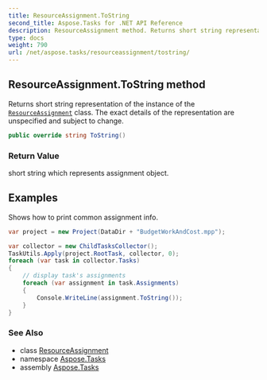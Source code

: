 ```yaml
---
title: ResourceAssignment.ToString
second_title: Aspose.Tasks for .NET API Reference
description: ResourceAssignment method. Returns short string representation of the instance of the ResourceAssignment class. The exact details of the representation are unspecified and subject to change
type: docs
weight: 790
url: /net/aspose.tasks/resourceassignment/tostring/
---
```

## ResourceAssignment.ToString method

Returns short string representation of the instance of the [`ResourceAssignment`](../) class. The exact details of the representation are unspecified and subject to change.

```csharp
public override string ToString()
```

### Return Value

short string which represents assignment object.

## Examples

Shows how to print common assignment info.

```csharp
var project = new Project(DataDir + "BudgetWorkAndCost.mpp");

var collector = new ChildTasksCollector();
TaskUtils.Apply(project.RootTask, collector, 0);
foreach (var task in collector.Tasks)
{
    // display task's assignments
    foreach (var assignment in task.Assignments)
    {
        Console.WriteLine(assignment.ToString());
    }
}
```

### See Also

* class [ResourceAssignment](../)
* namespace [Aspose.Tasks](../../resourceassignment/)
* assembly [Aspose.Tasks](../../../)


